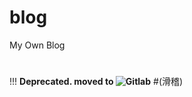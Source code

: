 # blog
My Own Blog
#
!!! __Deprecated. moved to ![Gitlab](https://duangsuseblog.gitlab.com)__
#(滑稽)
